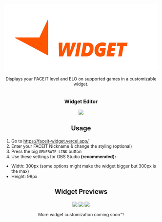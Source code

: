  <p align="center"><a href="https://faceit-widget.vercel.app/"><img src="https://raw.githubusercontent.com/jelolul/faceit-widget/main/public/assets/icons/faceit-widget-logo.svg" width=582px height=220px></a></p>

<p align="center">Displays your FACEIT level and ELO on supported games in a customizable widget.</p>

#

### <p align="center">Widget Editor

<p align="center"><a href=""><img src="https://github.com/user-attachments/assets/40a20e81-adc8-476f-8649-8457ce8c1e26"></a></p>

## <p align="center">Usage</p>

1. Go to https://faceit-widget.vercel.app/
2. Enter your FACEIT Nickname & change the styling (optional)
3. Press the big `GENERATE LINK` button
4. Use these settings for OBS Studio **(recommended):**
- Width: 300px (some options might make the widget bigger but 300px is the max)
- Height: 98px

## <p align="center">Widget Previews</p>

<p align="center">
  <a href="https://faceit-widget.vercel.app/widget-editor?nickname=FrozenBag&game=cs2&background-color=1f1f22&text-color=ffffff&border-radius=24" alt="Widget Example">
      <img src="https://github.com/jelolul/faceit-tracker/assets/57115853/ae02d8fc-1731-49db-b622-fa349bf5d857" /></a>
  <a href="https://faceit-widget.vercel.app/widget-editor?nickname=jelolul&game=cs2&background-color=eeeeee&text-color=000000&border-radius=24" alt="Widget Example">
      <img src="https://github.com/jelolul/faceit-tracker/assets/57115853/13a3e2b9-9556-41c0-936c-51b72db4189b" /></a>
  <a href="https://faceit-widget.vercel.app/widget-editor?nickname=s1mple&game=cs2&background-color=ff5500&text-color=ffffff&border-radius=5" alt="Widget Example">
      <img src="https://github.com/jelolul/faceit-tracker/assets/57115853/ad642b40-8e4b-46bb-9444-668bcfc9a313" /></a>
  <p align="center">
    More widget customization coming soon™️!
  </p>
</p>
